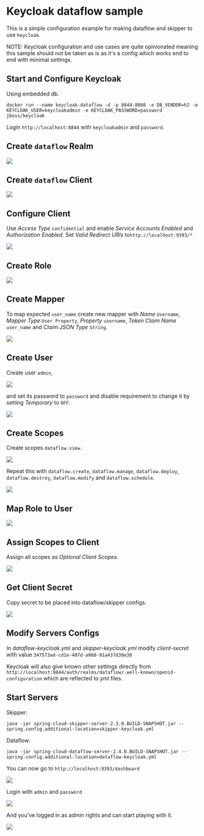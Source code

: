 # Keycloak dataflow sample
This is a simple configuration example for making dataflow and skipper
to use `keycloak`.

NOTE: Keycloak configuration and use cases are quite opinionated
      meaning this sample should not be taken as is as it's a config
      which works end to end with minimal settings.

## Start and Configure Keycloak
Using embedded db.
```
docker run --name keycloak-dataflow -d -p 8844:8080 -e DB_VENDOR=h2 -e KEYCLOAK_USER=keycloakadmin -e KEYCLOAK_PASSWORD=password jboss/keycloak
```

Login `http://localhost:8844` with `keycloakadmin` and `password`.

## Create `dataflow` Realm
![](images/create-realm.png)

## Create `dataflow` Client
![](images/add-client.png)

## Configure Client
Use _Access Type_ `confidential` and enable _Service Accounts Enabled_
and _Authorization Enabled_. Set _Valid Redirect URIs_
to`http://localhost:9393/*`

![](images/configure-client.png)

## Create Role
![](images/create-role.png)

## Create Mapper
To map expected `user_name` create new mapper with _Name_ `Username`, _Mapper Type_ `User Property`, _Property_ `username`, _Token Claim Name_ `user_name` and _Claim JSON Type_ `String`.

![](images/create-mapper.png)

## Create User
Create user `admin`,

![](images/create-user.png)

and set its password to `password` and disable requirement to change
it by setting _Temporary_ to `OFF`.

![](images/user-password.png)

## Create Scopes
Create scopes `dataflow.view`.

![](images/create-scope-view.png)

Repeat this with `dataflow.create`, `dataflow.manage`,
`dataflow.deploy`, `dataflow.destroy`, `dataflow.modify` and `dataflow.schedule`.

![](images/scopes-created.png)

## Map Role to User
![](images/assign-admin-role.png)

## Assign Scopes to Client
Assign all scopes as _Optional Client Scopes_.

![](images/assign-scopes.png)

## Get Client Secret
Copy secret to be placed into dataflow/skipper configs.

![](images/client-secret.png)

## Modify Servers Configs
In _dataflow-keycloak.yml_ and _skipper-keycloak.yml_
modify _client-secret_ with value `347573ad-cd1e-407d-a060-91a437d30e30`

Keycloak will also give known other settings directly from
`http://localhost:8844/auth/realms/dataflow/.well-known/openid-configuration` which are reflected to _yml_ files.

## Start Servers
Skipper:
```
java -jar spring-cloud-skipper-server-2.3.0.BUILD-SNAPSHOT.jar --spring.config.additional-location=skipper-keycloak.yml
```
Dataflow:
```
java -jar spring-cloud-dataflow-server-2.4.0.BUILD-SNAPSHOT.jar --spring.config.additional-location=dataflow-keycloak.yml
```

You can now go to `http://localhost:9393/dashboard`

![](images/dataflow-1.png)

Login with `admin` and `password`

![](images/dataflow-2.png)

And you've logged in as admin rights and can start playing with it.

![](images/dataflow-3.png)
